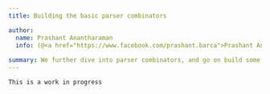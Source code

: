 ```yaml
---
title: Building the basic parser combinators

author:
  name: Prashant Anantharaman
  info: (@<a href="https://www.facebook.com/prashant.barca">Prashant Anantharaman</a>)
  
summary: We further dive into parser combinators, and go on build some basic parser combinators.
---
```


``` This is a work in progress ```